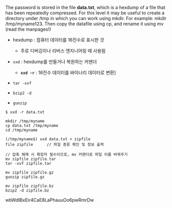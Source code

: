 The password is stored in the file **data.txt**, which is a hexdump of a file that has been repeatedly compressed. For this level it may be useful to create a directory under /tmp in which you can work using mkdir. For example: mkdir /tmp/myname123. Then copy the datafile using cp, and rename it using mv (read the manpages!)

- hexdump : 컴퓨터 데이터를 16진수로 표시한 것
	- 주로 디버깅이나 리버스 엔지니어링 때 사용됨

- `xxd` : hexdump를 만들거나 복원하는 커맨더
	- **`xxd -r`** : 16진수 데이터를 바이너리 데이터로 변환]

- `tar -xvf`
- `bzip2 -d`
- `gunzip`


```
$ xxd -r data.txt
```

```
mkdir /tmp/myname
cp data.txt /tmp/myname
cd /tmp/myname

(/tmp/myname$) xxd data.txt > zipfile
file zipfile      // 파일 종류 확인 및 정보 출력

// 압축 해제 시 확장자 필수이므로, mv 커맨더로 파일 이름 바꿔주기
mv zipfile zipfile.tar
tar -xvf zipfile.tar

mv zipfile zipfile.gz
gunzip zipfile.gz

mv zipfile zipfile.bz
bzip2 -d zipfile.bz
```


wbWdlBxEir4CaE8LaPhauuOo6pwRmrDw